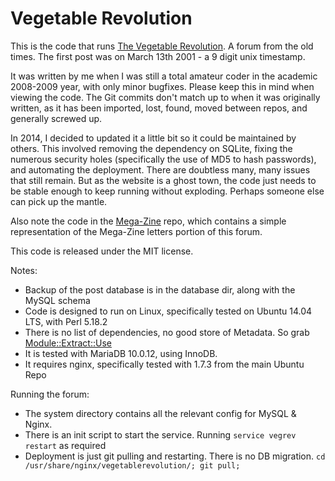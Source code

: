 Vegetable Revolution
====================

This is the code that runs [The Vegetable Revolution](http://vegetablerevolution.co.uk). A forum from the old times. The first post was on March 13th 2001 - a 9 digit unix timestamp.

It was written by me when I was still a total amateur coder in the academic 2008-2009 year, with only minor bugfixes. Please keep this in mind when viewing the code. The Git commits don't match up to when it was originally written, as it has been imported, lost, found, moved between repos, and generally screwed up.

In 2014, I decided to updated it a little bit so it could be maintained by others. This involved removing the dependency on SQLite, fixing the numerous security holes (specifically the use of MD5 to hash passwords), and automating the deployment. There are doubtless many, many issues that still remain. But as the website is a ghost town, the code just needs to be stable enough to keep running without exploding. Perhaps someone else can pick up the mantle.

Also note the code in the [Mega-Zine](https://github.com/LoonyPandora/Mega-Zine) repo, which contains a simple representation of the Mega-Zine letters portion of this forum.

This code is released under the MIT license.

Notes:
- Backup of the post database is in the database dir, along with the MySQL schema
- Code is designed to run on Linux, specifically tested on Ubuntu 14.04 LTS, with Perl 5.18.2
- There is no list of dependencies, no good store of Metadata. So grab [Module::Extract::Use](https://metacpan.org/pod/Module::Extract::Use)
- It is tested with MariaDB 10.0.12, using InnoDB.
- It requires nginx, specifically tested with 1.7.3 from the main Ubuntu Repo

Running the forum:
- The system directory contains all the relevant config for MySQL & Nginx.
- There is an init script to start the service. Running ``service vegrev restart`` as required
- Deployment is just git pulling and restarting. There is no DB migration. ``cd /usr/share/nginx/vegetablerevolution/; git pull;``